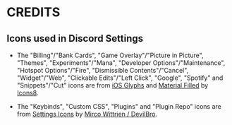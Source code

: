 # CREDITS

## Icons used in Discord Settings

- The "Billing"/"Bank Cards", "Game Overlay"/"Picture in Picture", "Themes", "Experiments"/"Mana", "Developer Options"/"Maintenance", "Hotspot Options"/"Fire", "Dismissible Contents"/"Cancel", "Widget"/"Web", "Clickable Edits"/"Left Click", "Google", "Spotify" and "Snippets"/"Cut" icons are from [iOS Glyphs](https://icons8.com/icons/ios-glyphs) and [Material Filled](https://icons8.com/icons/material) by [Icons8](https://icons8.com).

- The "Keybinds", "Custom CSS", "Plugins" and "Plugin Repo" icons are from [Settings Icons](https://github.com/mwittrien/BetterDiscordAddons/tree/master/Themes/_res/svgs/settingsicons) by [Mirco Wittrien / DevilBro](https://github.com/mwittrien).
